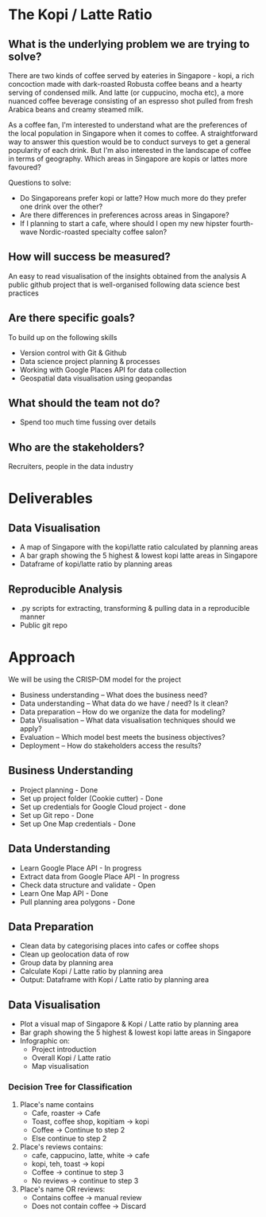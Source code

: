 # The Kopi / Latte Ratio

## What is the underlying problem we are trying to solve?
There are two kinds of coffee served by eateries in Singapore - kopi, a rich concoction made with dark-roasted Robusta coffee beans and a hearty serving of condensed milk. And latte (or cuppucino, mocha etc), a more nuanced coffee beverage consisting of an espresso shot pulled from fresh Arabica beans and creamy steamed milk.

As a coffee fan, I'm interested to understand what are the preferences of the local population in Singapore when it comes to coffee. A straightforward way to answer this question would be to conduct surveys to get a general popularity of each drink. But I'm also interested in the landscape of coffee in terms of geography. Which areas in Singapore are kopis or lattes more favoured?

Questions to solve:
- Do Singaporeans prefer kopi or latte? How much more do they prefer one drink over the other?
- Are there differences in preferences across areas in Singapore? 
- If I planning to start a cafe, where should I open my new hipster fourth-wave Nordic-roasted specialty coffee salon? 

## How will success be measured? 
An easy to read visualisation of the insights obtained from the analysis
A public github project that is well-organised following data science best practices

## Are there specific goals?
To build up on the following skills
- Version control with Git & Github
- Data science project planning & processes
- Working with Google Places API for data collection
- Geospatial data visualisation using geopandas

## What should the team not do?
- Spend too much time fussing over details 

## Who are the stakeholders?
Recruiters, people in the data industry

# Deliverables
## Data Visualisation
- A map of Singapore with the kopi/latte ratio calculated by planning areas
- A bar graph showing the 5 highest & lowest kopi latte areas in Singapore
- Dataframe of kopi/latte ratio by planning areas

## Reproducible Analysis
- .py scripts for extracting, transforming & pulling data in a reproducible manner
- Public git repo 

# Approach
We will be using the  CRISP-DM model for the project
- Business understanding – What does the business need?
- Data understanding – What data do we have / need? Is it clean?
- Data preparation – How do we organize the data for modeling?
- Data Visualisation – What data visualisation techniques should we apply?
- Evaluation – Which model best meets the business objectives?
- Deployment – How do stakeholders access the results?

## Business Understanding
- Project planning - Done
- Set up project folder (Cookie cutter) - Done
- Set up credentials for Google Cloud project - done
- Set up Git repo - Done
- Set up One Map credentials - Done

## Data Understanding
- Learn Google Place API - In progress
- Extract data from Google Place API - In progress
- Check data structure and validate - Open
- Learn One Map API - Done
- Pull planning area polygons - Done


## Data Preparation
- Clean data by categorising places into cafes or coffee shops
- Clean up geolocation data of row
- Group data by planning area
- Calculate Kopi / Latte ratio by planning area
- Output: Dataframe with Kopi / Latte ratio by planning area

## Data Visualisation
- Plot a visual map of Singapore & Kopi / Latte ratio by planning area
- Bar graph showing the 5 highest & lowest kopi latte areas in Singapore
- Infographic on:
    - Project introduction
    - Overall Kopi / Latte ratio
    - Map visualisation

### Decision Tree for Classification
1. Place's name contains
    - Cafe, roaster -> Cafe
    - Toast, coffee shop, kopitiam -> kopi
    - Coffee -> Continue to step 2
    - Else continue to step 2
2. Place's reviews contains:
    - cafe, cappucino, latte, white -> cafe
    - kopi, teh, toast -> kopi
    - Coffee -> continue to step 3
    - No reviews -> continue to step 3
3. Place's name OR reviews:
    - Contains coffee -> manual review
    - Does not contain coffee -> Discard